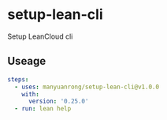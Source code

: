 # setup-lean-cli

Setup LeanCloud cli

## Useage

```yml
steps:
  - uses: manyuanrong/setup-lean-cli@v1.0.0
    with:
      version: '0.25.0'
  - run: lean help
```
